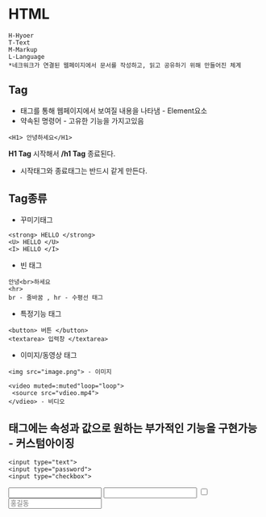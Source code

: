 # HTML
```
H-Hyoer
T-Text
M-Markup
L-Language
*네크워크가 연결된 웹페이지에서 문서를 작성하고, 읽고 공유하기 위해 만들어진 체계
```
## Tag
* 태그를 통해 웹페이지에서 보여질 내용을 나타냄 - Element요소
* 약속된 명령어 - 고유한 기능을 가지고있음
```
<H1> 안녕하세요</H1>
```
**H1 Tag** 시작해서 **/h1 Tag** 종료된다.
* 시작태그와 종료태그는 반드시 같게 만든다.

## Tag종류
* 꾸미기태그
```
<strong> HELLO </strong>
<U> HELLO </U>
<I> HELLO </I>
```
* 빈 태그
```
안녕<br>하세요
<hr>
br - 줄바꿈 , hr - 수평선 태그
```
* 특정기능 태그
```
<button> 버튼 </button>
<textarea> 입력창 </textarea>
```
* 이미지/동영상 태그
``` 
<img src="image.png"> - 이미지

<video muted=:muted"loop="loop">
 <source src="vdieo.mp4">
</vdieo> - 비디오
```
## 태그에는 속성과 값으로 원하는 부가적인 기능을 구현가능 - **커스텀아이징**
```
<input type="text">
<input type="password">
<input type="checkbox">
```
<input type="text">
<input type="password">
<input type="checkbox">
<br>

<input type="text" placeholder="홍길동">


